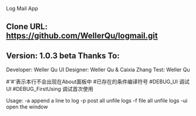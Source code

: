 ﻿Log Mail App

Clone URL: https://github.com/WellerQu/logmail.git
-------------------------------
Version:    1.0.3 beta
Thanks To:	
-------------------------------
Developer:     Weller Qu
UI Designer:   Weller Qu & Caixia Zhang
Test:          Weller Qu

#'#'表示本行不会出现在About面板中
#已存在的条件编译符号
#DEBUG_UI			调试UI
#DEBUG_FirstUsing	调试首次使用

Usage:
 -a   append a line to log
 -p   post all unfile logs
 -f   file all unfile logs
 -ui  open the window